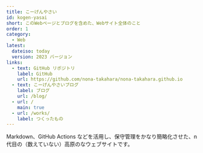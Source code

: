 ```yaml
---
title: こーげんやさい
id: kogen-yasai
short: このWebページとブログを含めた、Webサイト全体のこと
order: 1
category:
  - Web
latest:
  dateiso: today
  version: 2023 バージョン
links:
  - text: GitHub リポジトリ
    label: GitHub
    url: https://github.com/nona-takahara/nona-takahara.github.io
  - text: こーげんやさいブログ
    label: ブログ
    url: /blog/
  - url: /
    main: true
  - url: /works/
    label: つくったもの
---
```


Markdown、GitHub Actions などを活用し、保守管理をかなり簡略化させた、n 代目の（数えていない）高原のなウェブサイトです。
